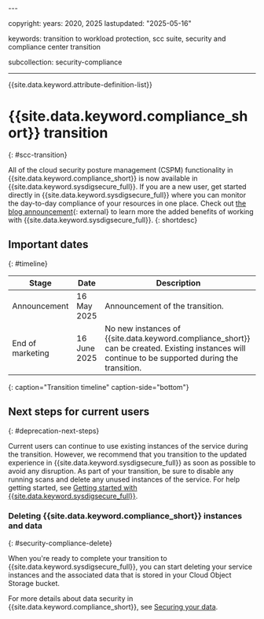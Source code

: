 <transition>---

copyright:
  years: 2020, 2025
lastupdated: "2025-05-16"

keywords: transition to workload protection, scc suite, security and compliance center transition

subcollection: security-compliance

---

{{site.data.keyword.attribute-definition-list}}


# {{site.data.keyword.compliance_short}} transition
{: #scc-transition}

All of the cloud security posture management (CSPM) functionality in {{site.data.keyword.compliance_short}} is now available in {{site.data.keyword.sysdigsecure_full}}. If you are a new user, get started directly in {{site.data.keyword.sysdigsecure_full}} where you can monitor the day-to-day compliance of your resources in one place. Check out [the blog announcement](https://community.ibm.com/community/user/blogs/janet-van/2025/05/16/superior-cspm-and-full-stack-cnapp){: external} to learn more the added benefits of working with {{site.data.keyword.sysdigsecure_full}}.
{: shortdesc}




## Important dates
{: #timeline}

| Stage | Date | Description |
| ---------------- | ----------------- | ------------------------------------------------------------ |
| Announcement | 16 May 2025  | Announcement of the transition.|
| End of marketing | 16 June 2025 | No new instances of {{site.data.keyword.compliance_short}} can be created. Existing instances will continue to be supported during the transition. |
{: caption="Transition timeline" caption-side="bottom"}


## Next steps for current users
{: #deprecation-next-steps}

Current users can continue to use existing instances of the service during the transition. However, we recommend that you transition to the updated experience in {{site.data.keyword.sysdigsecure_full}} as soon as possible to avoid any disruption. As part of your transition, be sure to disable any running scans and delete any unused instances of the service. For help getting started, see [Getting started with {{site.data.keyword.sysdigsecure_full}}](/docs/workload-protection?topic=workload-protection-getting-started).




### Deleting {{site.data.keyword.compliance_short}} instances and data
{: #security-compliance-delete}

When you're ready to complete your transition to {{site.data.keyword.sysdigsecure_full}}, you can start deleting your service instances and the associated data that is stored in your Cloud Object Storage bucket.

For more details about data security in {{site.data.keyword.compliance_short}}, see [Securing your data](/docs/security-compliance?topic=security-compliance-mng-data).

</transition>
